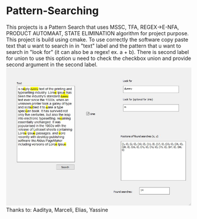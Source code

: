 # Pattern-Searching

This projects is a Pattern Search that uses MSSC, TFA, REGEX->E-NFA, PRODUCT AUTOMAAT, STATE ELIMINATION algorithm for project purpose.
This project is build using cmake.
To use correctly the software copy paste text that u want to search in in "text" label and the pattern that u want to search in "look for" (it can also be a regex! ex. a + b).
There is second label for union to use this option u need to check the checkbox union and provide second argument in the second label.
![Screenshot](imggui.jpg)
Thanks to: Aaditya, Marceli, Elias, Yassine
